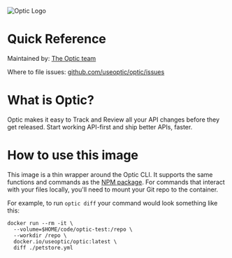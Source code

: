 ![Optic Logo](https://www.useoptic.com/img/optic-logo.png)

# Quick Reference

Maintained by:
[The Optic team](https://github.com/opticdev/optic)

Where to file issues:
[github.com/useoptic/optic/issues](https://github.com/opticdev/optic/issues)

# What is Optic?

Optic makes it easy to Track and Review all your API changes before they get released. Start working API-first and ship better APIs, faster.

# How to use this image

This image is a thin wrapper around the Optic CLI. It supports the same functions and commands as the [NPM package](https://www.npmjs.com/package/@useoptic/optic). For commands that interact with your files locally, you'll need to mount your Git repo to the container.

For example, to run `optic diff` your command would look something like this:

```
docker run --rm -it \
  --volume=$HOME/code/optic-test:/repo \
  --workdir /repo \
  docker.io/useoptic/optic:latest \
  diff ./petstore.yml
```

